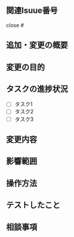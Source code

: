 <!-- Issueのテンプレートです。入力できるところを埋めてください。 -->
<!-- 記入しない項目は特になしと記入してください。。 -->

<!-- 関連Isuueを記載してください。close #の後にIssue番号を記載すると連携でき、プルリクのマージ時にIssueもcloseします。 -->
## 関連Isuue番号
close #

<!-- 追加、または修正する機能の概要を記述してください。 -->
## 追加・変更の概要

<!-- なぜこの追加・変更が必要なのか目的を記述してください。 -->
## 変更の目的

<!-- 進捗状況をチェックボックスで管理してください。 -->
## タスクの進捗状況
- [ ] タスク1
- [ ] タスク2
- [ ] タスク3

<!-- UIのキャプチャ、APIのリクエスト/レスポンス等、変更内容を明確に記述してください。 -->
## 変更内容

<!-- 影響範囲を予め明確に想定して記述してください。 -->
## 影響範囲

<!-- 追加・変更した機能の操作方法を記述してください。キャプチャや動画を添付してください。 -->
## 操作方法

<!-- テストしたことをリストアップしてください。 -->
## テストしたこと

<!-- 相談事項や、重点的にレビューしてほしいところを記述してください。 -->
## 相談事項
